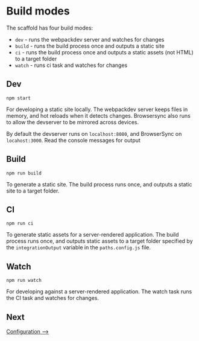 # Build modes

The scaffold has four build modes:
- `dev` - runs the webpackdev server and watches for changes
- `build` - runs the build process once and outputs a static site
- `ci` - runs the build process once and outputs a static assets (not HTML) to a target folder
- `watch` - runs ci task and watches for changes 


## Dev
```
npm start
```

For developing a static site locally. The webpackdev server keeps files in memory, and hot reloads when it detects changes. Browsersync also runs to allow the devserver to be mirrored across devices.

By default the devserver runs on `localhost:8080`, and BrowserSync on `locahost:3000`. Read the console messages for output 

## Build
```
npm run build
```
To generate a static site. The build process runs once, and outputs a static site to a target folder.

## CI
```
npm run ci
```
To generate static assets for a server-rendered application. The build process runs once, and outputs static assets to a target folder specified by the `integrationOutput` variable in the `paths.config.js` file.

## Watch
```
npm run watch
```
For developing against a server-rendered application. The watch task runs the CI task and watches for changes.


## Next
[Configuration ⟶](./configuration.md)